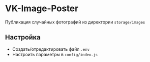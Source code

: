 # VK-Image-Poster
Публикация случайных фотографий из директории `storage/images`

## Настройка
* Создать/отредактировать файл `.env`
* Настроить параметры в `config/index.js`